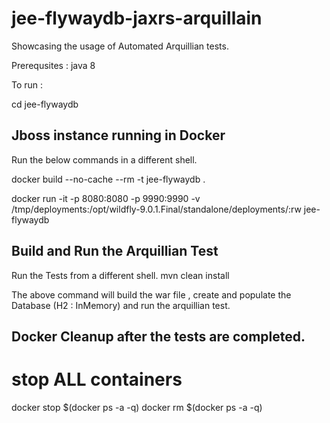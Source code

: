 # jee-flywaydb-jaxrs-arquillain
Showcasing the usage of Automated Arquillian tests.

Prerequsites : java 8

To run :  

cd jee-flywaydb


Jboss instance running in Docker
--------------------------------
Run the below commands in a different shell.

docker build --no-cache --rm -t jee-flywaydb .

docker run -it -p 8080:8080 -p 9990:9990  -v /tmp/deployments:/opt/wildfly-9.0.1.Final/standalone/deployments/:rw jee-flywaydb



Build and Run the Arquillian Test
---------------------------------
Run the Tests from a different shell.
mvn clean install

The above command will build the war file , create and populate the Database (H2 : InMemory) and run the arquillian test.



Docker Cleanup after the tests are completed.
---------------------------------------------
# stop ALL containers 
docker stop $(docker ps -a -q)
docker rm $(docker ps -a -q)

